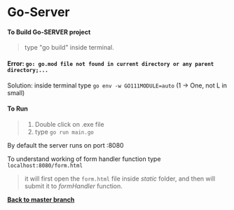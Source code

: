 # Go-Server

#### To Build Go-SERVER project
> type "go build" inside terminal.

#### Error: `go: go.mod file not found in current directory or any parent directory;...`
Solution: inside terminal type `go env -w GO111MODULE=auto` (1 -> One, not L in small)

#### To Run 
> 1. Double click on .exe file
> 2. type `go run main.go`

By default the server runs on port :8080

To understand working of form handler function type `localhost:8080/form.html`
> it will first open the `form.html` file inside *static* folder, and then will submit it to *formHandler* function.

<a href="https://github.com/DattaAnupam/Go-Projects">**Back to master branch**</a>
